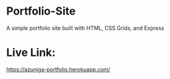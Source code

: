 # Portfolio-Site
A simple portfolio site built with HTML, CSS Grids, and Express
# Live Link:
https://azuniga-portfolio.herokuapp.com/
